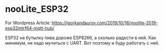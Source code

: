 # nooLite_ESP32
For Wordpress Article: https://igorkandaurov.com/2019/10/16/noolite-2019-esp32mtrf64-mqtt-hub/

ESP32 на бутылку пива дороже ESP8266, а сколько радости в ней. 
Как минимум, не надо мучиться с UART.
Вот поэтому и буду работать с ней.
